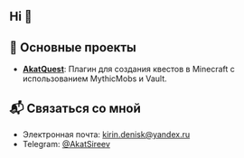## Hi 👋

## 🚀 Основные проекты
- **[AkatQuest](https://github.com/AkatSireev/AkatQuest)**: Плагин для создания квестов в Minecraft с использованием MythicMobs и Vault.

## 📬 Связаться со мной

- Электронная почта: kirin.denisk@yandex.ru
- Telegram: [@AkatSireev](https://t.me/AkatSireev)

[](https://github-readme-stats.vercel.app/api?username=AkatSireev&show_icons=true&hide_title=true&count_private=true&hide=prs)
